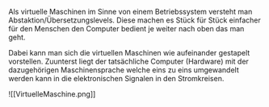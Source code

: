 Als virtuelle Maschinen im Sinne von einem Betriebssystem versteht man Abstaktion/Übersetzungslevels. Diese machen es Stück für Stück einfacher für den Menschen den Computer bedient je weiter nach oben das man geht. 

Dabei kann man sich die virtuellen Maschinen wie aufeinander gestapelt vorstellen. Zuunterst liegt der tatsächliche Computer (Hardware) mit der dazugehörigen Maschinensprache welche eins zu eins umgewandelt werden kann in die elektronischen Signalen in den Stromkreisen. 

![[VirtuelleMaschine.png]]